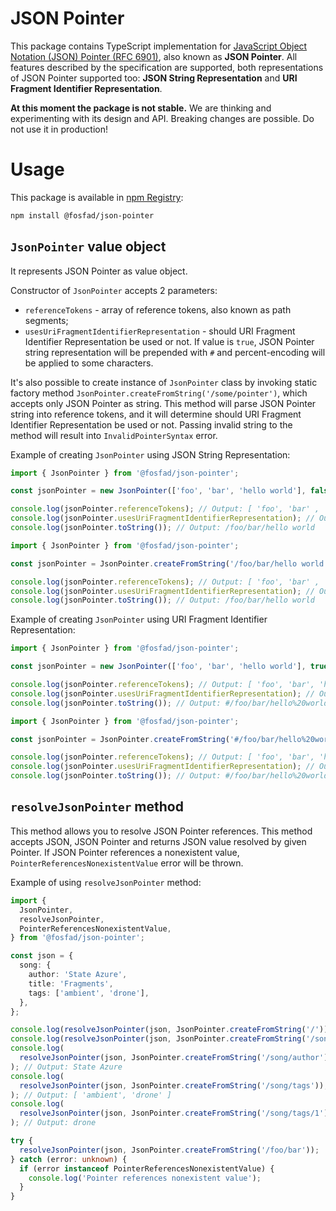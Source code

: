 # JSON Pointer

This package contains TypeScript implementation for [JavaScript Object Notation (JSON) Pointer (RFC 6901)](https://datatracker.ietf.org/doc/html/rfc6901), also known as **JSON Pointer**. All features described by the specification are supported, both representations of JSON Pointer supported too: **JSON String Representation** and **URI Fragment Identifier Representation**.

**At this moment the package is not stable.** We are thinking and experimenting with its design and API. Breaking changes are possible. Do not use it in production!

# Usage

This package is available in [npm Registry](https://www.npmjs.com/package/@fosfad/json-pointer):

```bash
npm install @fosfad/json-pointer
```

## `JsonPointer` value object

It represents JSON Pointer as value object.

Constructor of `JsonPointer` accepts 2 parameters:

- `referenceTokens` - array of reference tokens, also known as path segments;
- `usesUriFragmentIdentifierRepresentation` - should URI Fragment Identifier Representation be used or not. If value is `true`, JSON Pointer string representation will be prepended with `#` and percent-encoding will be applied to some characters.

It's also possible to create instance of `JsonPointer` class by invoking static factory method `JsonPointer.createFromString('/some/pointer')`, which accepts only JSON Pointer as string. This method will parse JSON Pointer string into reference tokens, and it will determine should URI Fragment Identifier Representation be used or not. Passing invalid string to the method will result into `InvalidPointerSyntax` error.

Example of creating `JsonPointer` using JSON String Representation:

```typescript
import { JsonPointer } from '@fosfad/json-pointer';

const jsonPointer = new JsonPointer(['foo', 'bar', 'hello world'], false);

console.log(jsonPointer.referenceTokens); // Output: [ 'foo', 'bar' , 'hello world' ]
console.log(jsonPointer.usesUriFragmentIdentifierRepresentation); // Output: false
console.log(jsonPointer.toString()); // Output: /foo/bar/hello world
```

```typescript
import { JsonPointer } from '@fosfad/json-pointer';

const jsonPointer = JsonPointer.createFromString('/foo/bar/hello world');

console.log(jsonPointer.referenceTokens); // Output: [ 'foo', 'bar' , 'hello world' ]
console.log(jsonPointer.usesUriFragmentIdentifierRepresentation); // Output: false
console.log(jsonPointer.toString()); // Output: /foo/bar/hello world
```

Example of creating `JsonPointer` using URI Fragment Identifier Representation:

```typescript
import { JsonPointer } from '@fosfad/json-pointer';

const jsonPointer = new JsonPointer(['foo', 'bar', 'hello world'], true);

console.log(jsonPointer.referenceTokens); // Output: [ 'foo', 'bar', 'hello world' ]
console.log(jsonPointer.usesUriFragmentIdentifierRepresentation); // Output: true
console.log(jsonPointer.toString()); // Output: #/foo/bar/hello%20world
```

```typescript
import { JsonPointer } from '@fosfad/json-pointer';

const jsonPointer = JsonPointer.createFromString('#/foo/bar/hello%20world');

console.log(jsonPointer.referenceTokens); // Output: [ 'foo', 'bar', 'hello world' ]
console.log(jsonPointer.usesUriFragmentIdentifierRepresentation); // Output: true
console.log(jsonPointer.toString()); // Output: #/foo/bar/hello%20world
```

## `resolveJsonPointer` method

This method allows you to resolve JSON Pointer references. This method accepts JSON, JSON Pointer and returns JSON value resolved by given Pointer. If JSON Pointer references a nonexistent value, `PointerReferencesNonexistentValue` error will be thrown.

Example of using `resolveJsonPointer` method:

```typescript
import {
  JsonPointer,
  resolveJsonPointer,
  PointerReferencesNonexistentValue,
} from '@fosfad/json-pointer';

const json = {
  song: {
    author: 'State Azure',
    title: 'Fragments',
    tags: ['ambient', 'drone'],
  },
};

console.log(resolveJsonPointer(json, JsonPointer.createFromString('/'))); // Output: { song: { author: 'State Azure', title: 'Chill Impromtu', tags: [ 'ambient', 'drone' ] } }
console.log(resolveJsonPointer(json, JsonPointer.createFromString('/song'))); // Output: { author: 'State Azure', title: 'Chill Impromtu', tags: [ 'ambient', 'drone' ] }
console.log(
  resolveJsonPointer(json, JsonPointer.createFromString('/song/author')),
); // Output: State Azure
console.log(
  resolveJsonPointer(json, JsonPointer.createFromString('/song/tags')),
); // Output: [ 'ambient', 'drone' ]
console.log(
  resolveJsonPointer(json, JsonPointer.createFromString('/song/tags/1')),
); // Output: drone

try {
  resolveJsonPointer(json, JsonPointer.createFromString('/foo/bar'));
} catch (error: unknown) {
  if (error instanceof PointerReferencesNonexistentValue) {
    console.log('Pointer references nonexistent value');
  }
}
```
